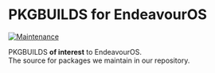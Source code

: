 # PKGBUILDS for EndeavourOS 

[![Maintenance](https://img.shields.io/maintenance/yes/2021.svg)]()

PKGBUILDS **of interest** to EndeavourOS.<br>
The source for packages we maintain in our repository.


